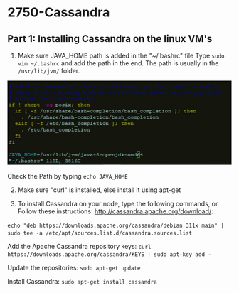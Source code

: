 # 2750-Cassandra

## Part 1: Installing Cassandra on the linux VM's

1. Make sure JAVA_HOME path is added in the "~/.bashrc" file
  Type `sudo vim ~/.bashrc` and add the path in the end. The path is usually in the `/usr/lib/jvm/` folder.

  ![alt text](https://github.com/nishchalnigam/2750-Cassandra/blob/master/Gallery/Bashrc%20file.JPG) 
  
  Check the Path by typing `echo JAVA_HOME`

2. Make sure "curl" is installed, else install it using apt-get

3. To install Cassandra on your node, type the following commands, or Follow these instructions: http://cassandra.apache.org/download/:

  `echo "deb https://downloads.apache.org/cassandra/debian 311x main" | sudo tee -a /etc/apt/sources.list.d/cassandra.sources.list`

  Add the Apache Cassandra repository keys:
  `curl https://downloads.apache.org/cassandra/KEYS | sudo apt-key add -`

  Update the repositories:
  `sudo apt-get update`

  Install Cassandra:
  `sudo apt-get install cassandra`
